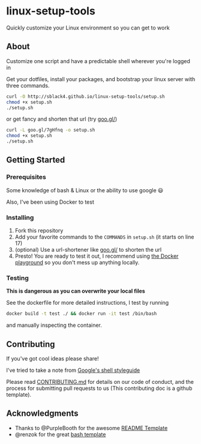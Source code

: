# linux-setup-tools
Quickly customize your Linux environment so you can get to work


## About 

Customize one script and have a predictable shell wherever you're logged in 

Get your dotfiles, install your packages, and bootstrap your 
linux server with three commands. 

```bash
curl -O http://sblack4.github.io/linux-setup-tools/setup.sh
chmod +x setup.sh
./setup.sh
```
or get fancy and shorten that url (try [goo.gl/](https://goo.gl/))
```bash
curl -L goo.gl/7gHfnq -o setup.sh
chmod +x setup.sh
./setup.sh
```

## Getting Started



### Prerequisites

Some knowledge of bash & Linux or the ability to use google :smiley:

Also, I've been using Docker to test


### Installing

1. Fork this repository
2. Add your favorite commands to the `COMMANDS` in `setup.sh` (it starts on line 17)
3. (optional) Use a url-shortener like [goo.gl/](https://goo.gl/) to shorten the url
4. Presto! You are ready to test it out, I recommend using 
[the Docker playground](http://play-with-docker.com/) so you don't mess up anything locally. 

### Testing


**This is dangerous as you can overwrite your local files**

See the dockerfile for more detailed instructions, I test by running 
```bash 
docker build -t test ./ && docker run -it test /bin/bash
```
and manually inspecting the container. 

## Contributing

If you've got cool ideas please share! 

I've tried to take a note from 
[Google's shell styleguide](https://google.github.io/styleguide/shell.xml)

Please read [CONTRIBUTING.md](.github/CONTRIBUTING.md) for details on our code of
 conduct, and the process for submitting pull requests to us 
 (This contributing doc is a github template).


## Acknowledgments

* Thanks to @PurpleBooth for the awesome [README Template](https://gist.github.com/PurpleBooth/109311bb0361f32d87a2) 
* @renzok for the great [bash template](https://gist.github.com/renzok/ba603c044964b2c50153)
